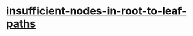 # [insufficient-nodes-in-root-to-leaf-paths](https://leetcode-cn.com/problems/insufficient-nodes-in-root-to-leaf-paths)
